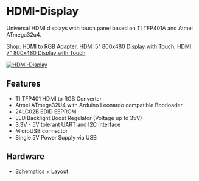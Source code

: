 # HDMI-Display
Universal HDMI displays with touch panel based on TI TFP401A and Atmel ATmega32u4.

Shop:
[HDMI to RGB Adapter](http://www.watterott.com/en/HDMI-RGB-adapter-with-ATmega32U4-touch-controller),
[HDMI 5" 800x480 Display with Touch](http://www.watterott.com/en/5-800x480-HDMI-Display-with-resistive-touch),
[HDMI 7" 800x480 Display with Touch](http://www.watterott.com/en/7-800x480-HDMI-Display-with-resistive-touch)

[![HDMI-Display](https://raw.github.com/watterott/HDMI-Display/master/pcb/HDMI-Display_v10dev.jpg)](http://www.watterott.com/en/HDMI-RGB-adapter-with-ATmega32U4-touch-controller)


## Features
* TI TFP401 HDMI to RGB Converter
* Atmel ATmega32U4 with Arduino Leonardo compatible Bootloader
* 24LC02B EDID EEPROM
* LED Backlight Boost Regulator (Voltage up to 35V)
* 3.3V - 5V tolerant UART and I2C interface
* MicroUSB connector
* Single 5V Power Supply via USB


## Hardware
* [Schematics + Layout](https://github.com/watterott/HDMI-Display/tree/master/pcb)
